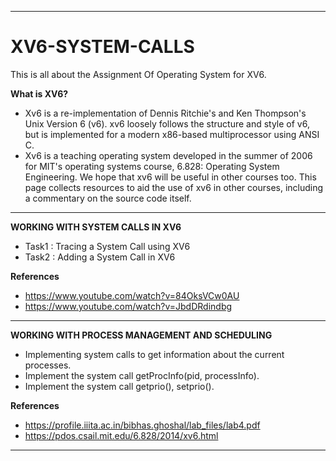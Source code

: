 ------------------------------------------------------------------------------------------------------------------------------------------------------------------
# XV6-SYSTEM-CALLS

This is all about the Assignment Of Operating System for XV6.

**What is XV6?**   
* Xv6 is a re-implementation of Dennis Ritchie's and Ken Thompson's Unix
  Version 6 (v6).  xv6 loosely follows the structure and style of v6,
  but is implemented for a modern x86-based multiprocessor using ANSI C.
* Xv6 is a teaching operating system developed in the summer of 2006 for MIT's operating systems course, 6.828: Operating System Engineering. We hope that xv6 will be useful in other courses too. This page collects resources to aid the use of xv6 in other courses, including a commentary on the source code itself.

------------------------------------------------------------------------------------------------------------------------------------------------------------------------------------------------------------------------------------------------------------------------------------------------------------------------------------
**WORKING WITH SYSTEM CALLS IN XV6**

* Task1 : Tracing a System Call using XV6
* Task2 : Adding a System Call in XV6


**References**
* https://www.youtube.com/watch?v=84OksVCw0AU
* https://www.youtube.com/watch?v=JbdDRdindbg

------------------------------------------------------------------------------------------------------------------------------------------------------------------------------------------------------------------------------------------------------------------------------------------------------------------------------------
**WORKING WITH PROCESS MANAGEMENT AND SCHEDULING**
* Implementing system calls to get information about the current processes.
* Implement the system call getProcInfo(pid, processInfo).
* Implement the system call getprio(), setprio().  


**References**
* https://profile.iiita.ac.in/bibhas.ghoshal/lab_files/lab4.pdf
* https://pdos.csail.mit.edu/6.828/2014/xv6.html

------------------------------------------------------------------------------------------------------------------------------------------------------------------------------------------------------------------------------------------------------------------------------------------------------------------------------------


